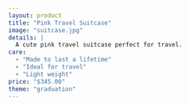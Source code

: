 ```yaml
---
layout: product
title: "Pink Travel Suitcase"
image: "suitcase.jpg"
details: |
  A cute pink travel suitcase perfect for travel.
care:
  - "Made to last a lifetime"
  - "Ideal for travel"
  - "Light weight"
price: "$345.00"
theme: "graduation"
---
```

